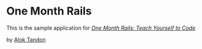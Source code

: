 # One Month Rails

This is the sample application for 
[*One Month Rails: Teach Yourself to Code*](http://onemonthrails.com)

by [Alok Tandon](http://aloktandon.com)